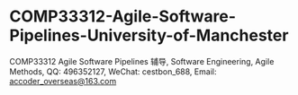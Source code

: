 # COMP33312-Agile-Software-Pipelines-University-of-Manchester
COMP33312 Agile Software Pipelines 辅导, Software Engineering, Agile Methods, QQ: 496352127, WeChat: cestbon_688, Email: accoder_overseas@163.com
